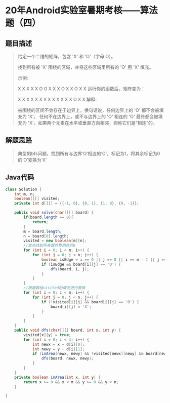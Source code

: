 # 20年Android实验室暑期考核——算法题（四）

## 题目描述

> 给定一个二维的矩阵，包含 'X' 和 'O'（字母 O）。
>
> 找到所有被 'X' 围绕的区域，并将这些区域里所有的 'O' 用 'X' 填充。
>
> 示例:
>
> X X X X
> X O O X
> X X O X
> X O X X
> 运行你的函数后，矩阵变为：
>
> X X X X
> X X X X
> X X X X
> X O X X
> 解释:
>
> 被围绕的区间不会存在于边界上，换句话说，任何边界上的 'O' 都不会被填充为 'X'。 任何不在边界上，或不与边界上的 'O' 相连的 'O' 最终都会被填充为 'X'。如果两个元素在水平或垂直方向相邻，则称它们是“相连”的。

## 解题思路

> 典型的bfs问题，找到所有与边界‘O’相连的‘O’，标记为1，将其余标记为0的‘O’变换为‘X’

## Java代码

```java
class Solution {
    int m, n;
    boolean[][] visited;
    private int d[][] = {{-1, 0}, {0, 1}, {1, 0}, {0, -1}};

    public void solve(char[][] board) {
        if(board.length == 0){
            return;
        }
        m = board.length;
        n = board[0].length;
        visited = new boolean[m][n];
        //首先找到所有跟外界相连的O
        for (int i = 0; i < m; i++) {
            for (int j = 0; j < n; j++) {
                boolean isEdge = i == 0 || j == 0 || i == m - 1 || j == n - 1;
                if (isEdge && board[i][j] == 'O') {
                    dfs(board, i, j);
                }
            }
        }
        //根据数组visited的情况进行替换
        for (int i = 0; i < m; i++) {
            for (int j = 0; j < n; j++) {
                if (!visited[i][j] && board[i][j] == 'O') {
                    board[i][j] = 'X';
                }
            }
        }
    }
    public void dfs(char[][] board, int x, int y) {
        visited[x][y] = true;
        for (int i = 0; i < 4; i++) {
            int newx = x + d[i][0];
            int newy = y + d[i][1];
            if (inArea(newx, newy) && !visited[newx][newy] && board[newx][newy] == 'O') {
                dfs(board, newx, newy);
            }
        }
    }
    private boolean inArea(int x, int y) {
        return x >= 0 && x < m && y >= 0 && y < n;
    }

}
```

